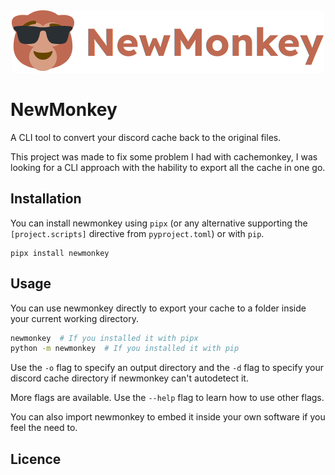 <center>
    <img src="https://raw.githubusercontent.com/CallMePixelMan/newmonkey/main/meta/logo.png
">
</center>

# NewMonkey
A CLI tool to convert your discord cache back to the original files.

This project was made to fix some problem I had with cachemonkey, I was looking for a CLI approach with the hability to export all the cache in one go.

## Installation
You can install newmonkey using `pipx` (or any alternative supporting the `[project.scripts]` directive from `pyproject.toml`) or with `pip`.
```
pipx install newmonkey
```

## Usage
You can use newmonkey directly to export your cache to a folder inside your current working directory.
```sh
newmonkey  # If you installed it with pipx
python -m newmonkey  # If you installed it with pip
```

Use the `-o` flag to specify an output directory and the `-d` flag to specify your discord cache directory if newmonkey can't autodetect it.

More flags are available. Use the `--help` flag to learn how to use other flags.

You can also import newmonkey to embed it inside your own software if you feel the need to.

## Licence
